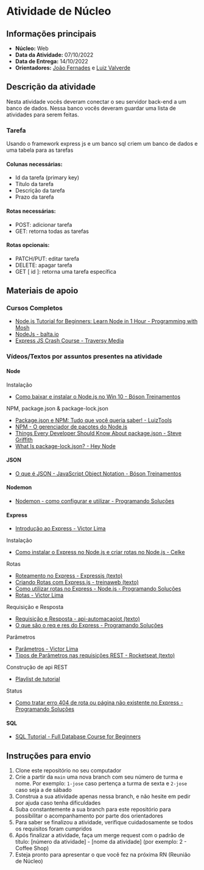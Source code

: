 # Atividade de Núcleo

## Informações principais

- **Núcleo:** Web
- **Data da Atividade:** 07/10/2022
- **Data de Entrega:** 14/10/2022
- **Orientadores:** [João Fernades](https://gitlab.com/joaofernandesufba) e [Luiz Valverde](https://gitlab.com/luiz2003)

## Descrição da atividade

Nesta atividade vocês deveram conectar o seu servidor back-end a um banco de dados. Nessa banco vocês deveram guardar uma lista de atividades para serem feitas.


### Tarefa

Usando o framework express js e um banco sql criem um banco de dados e uma tabela para as tarefas

#### Colunas necessárias:
- Id da tarefa (primary key)
- Título da tarefa
- Descrição da tarefa
- Prazo da tarefa

#### Rotas necessárias:

- POST: adicionar tarefa
- GET: retorna todas as tarefas

#### Rotas opcionais:
- PATCH/PUT: editar tarefa
- DELETE: apagar tarefa
- GET [ id ]: retorna uma tarefa específica


## Materiais de apoio

### Cursos Completos

- [Node.js Tutorial for Beginners: Learn Node in 1 Hour - Programming with Mosh](https://youtu.be/TlB_eWDSMt4)
- [NodeJs - balta.io](https://youtube.com/playlist?list=PLHlHvK2lnJndvvycjBqQAbgEDqXxKLoqn)
- [Express JS Crash Course - Traversy Media](https://youtu.be/L72fhGm1tfE)

### Vídeos/Textos por assuntos presentes na atividade

#### Node

Instalação

- [Como baixar e instalar o Node.js no Win 10 - Bóson Treinamentos](https://youtu.be/Wras1X6rBrc)

NPM, package.json & package-lock.json

- [Package.json e NPM: Tudo que você queria saber! - LuizTools](https://youtu.be/Tvf7hGH0Y0Q)
- [NPM - O gerenciador de pacotes do Node.js](https://youtu.be/tFqsmNrWW0M)
- [Things Every Developer Should Know About package.json - Steve Griffith](https://youtu.be/-SaZiADGLHs)
- [What Is package-lock.json? - Hey Node](https://youtu.be/wURb_jqWWqs)

#### JSON

- [O que é JSON - JavaScript Object Notation - Bóson Treinamentos](https://youtu.be/K1f7G0JMkLU)

#### Nodemon

- [Nodemon - como configurar e utilizar - Programando Soluções](https://youtu.be/LscE7X8RcVs)

#### Express

- [Introdução ao Express - Victor Lima](https://youtu.be/pohvlFd0byI)

Instalação

- [Como instalar o Express no Node.js e criar rotas no Node.js - Celke](https://youtu.be/Wb4W0XvZ3h4)

Rotas

- [Roteamento no Express - Expressjs (texto)](https://expressjs.com/pt-br/guide/routing.html)
- [Criando Rotas com Express.js - treinaweb (texto)](https://www.treinaweb.com.br/blog/criando-rotas-com-express-js)
- [Como utilizar rotas no Express - Node.js - Programando Soluções](https://youtu.be/jM9SoTtmISc)
- [Rotas - Victor Lima](https://youtu.be/UMI7kFwmAHo)

Requisição e Resposta

- [Requisição e Resposta - api-automacaoiot (texto)](https://api-automacaoiot.readthedocs.io/pt_BR/latest/reference/request-response.html)
- [O que são o req e res do Express - Programando Soluções](https://youtu.be/ver4YbPYOqg)

Parâmetros

- [Parâmetros - Victor Lima](https://youtu.be/G9b-Zi0rg3o)
- [Tipos de Parâmetros nas requisições REST - Rocketseat (texto)](https://blog.rocketseat.com.br/tipos-de-parametros-nas-requisicoes-rest/)

Construção de api REST
- [Playlist de tutorial](https://www.youtube.com/playlist?list=PLkDeIoyhBW8mzN8d8A7G0r3jj9m_DAE0m)

Status

- [Como tratar erro 404 de rota ou página não existente no Express - Programando Soluções](https://youtu.be/icNqDrk9Ojo)

#### SQL
- [SQL Tutorial - Full Database Course for Beginners](https://www.youtube.com/watch?v=HXV3zeQKqGY)

## Instruções para envio

1. Clone este repositório no seu computador
2. Crie a partir da `main` uma nova branch com seu número de turma e nome. Por exemplo: `1-jose` caso pertença a turma de sexta e `2-jose` caso seja a de sábado
3. Construa a sua atividade apenas nessa branch, e não hesite em pedir por ajuda caso tenha dificuldades
4. Suba constantemente a sua branch para este repositório para possibilitar o acompanhamento por parte dos orientadores
5. Para saber se finalizou a atividade, verifique cuidadosamente se todos os requisitos foram cumpridos
6. Após finalizar a atividade, faça um merge request com o padrão de título: [número da atividade] - [nome da atividade] (por exemplo: 2 - Coffee Shop)
7. Esteja pronto para apresentar o que você fez na próxima RN (Reunião de Núcleo)
